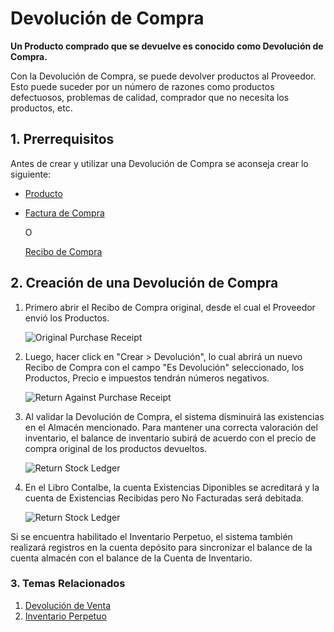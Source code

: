 <!-- add-breadcrumbs -->
# Devolución de Compra

**Un Producto comprado que se devuelve es conocido como Devolución de Compra.**

Con la Devolución de Compra, se puede devolver productos al Proveedor. Esto puede suceder por un número de razones como productos defectuosos, problemas de calidad, comprador que no necesita los productos, etc.

## 1. Prerrequisitos
Antes de crear y utilizar una Devolución de Compra se aconseja crear lo siguiente: 

* [Producto](/docs/user/manual/es/stock/item)
* [Factura de Compra](/docs/user/manual/es/accounts/purchase-invoice)
    
    O

    [Recibo de Compra](/docs/user/manual/es/stock/purchase-receipt)


## 2. Creación de una Devolución de Compra
1. Primero abrir el Recibo de Compra original, desde el cual el Proveedor envió los Productos.

    <img class="screenshot" alt="Original Purchase Receipt" src="{{docs_base_url}}/assets/img/stock/purchase-return-original-purchase-receipt.png">

1. Luego, hacer click en "Crear > Devolución", lo cual abrirá un nuevo Recibo de Compra con el campo "Es Devolución" seleccionado, los Productos, Precio e impuestos tendrán números negativos.

    <img class="screenshot" alt="Return Against Purchase Receipt" src="{{docs_base_url}}/assets/img/stock/purchase-return-against-purchase-receipt.png">

1. Al validar la Devolución de Compra, el sistema disminuirá las existencias en el Almacén mencionado. Para mantener una correcta valoración del inventario, el balance de inventario subirá de acuerdo con el precio de compra original de los productos devueltos.

    <img class="screenshot" alt="Return Stock Ledger" src="{{docs_base_url}}/assets/img/stock/purchase-return-stock-ledger.png">

1. En el Libro Contalbe, la cuenta Existencias Diponibles se acreditará y la cuenta de Existencias Recibidas pero No Facturadas será debitada. 

    <img class="screenshot" alt="Return Stock Ledger" src="{{docs_base_url}}/assets/img/stock/purchase-return-general-ledger.png">

Si se encuentra habilitado el Inventario Perpetuo, el sistema también realizará registros en la cuenta depósito para sincronizar el balance de la cuenta almacén con el balance de la Cuenta de Inventario.

### 3. Temas Relacionados
1. [Devolución de Venta](/docs/user/manual/es/stock/sales-return)
1. [Inventario Perpetuo](/docs/user/manual/es/stock/perpetual-inventory)

